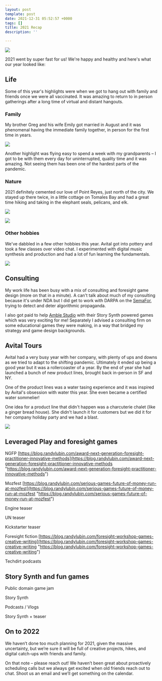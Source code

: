 ```yaml
---
layout: post
template: post
date: 2021-12-31 05:52:57 +0000
tags: []
title: 2021 Recap
description: ''

---
```

![](/images/avital-and-randy-palace-of-fine-arts.png)

2021 went by super fast for us! We're happy and healthy and here's what our year looked like:

## Life

Some of this year's highlights were when we got to hang out with family and friends once we were all vaccinated. It was amazing to return to in person gatherings after a long time of virtual and distant hangouts.

### Family

My brother Greg and his wife Emily got married in August and it was phenomenal having the immediate family together, in person for the first time in years.

![](/images/lerinawinter-0030.png)

Another highlight was flying easy to spend a week with my grandparents – I got to be with them every day for uninterrupted, quality time and it was amazing. Not seeing them has been one of the hardest parts of the pandemic.

### Nature

2021 definitely cemented our love of Point Reyes, just north of the city. We stayed up there twice, in a little cottage on Tomales Bay and had a great time hiking and taking in the elephant seals, pelicans, and elk.

![](/images/img_0154.png)

![](/images/img_0194.png)

### Other hobbies

We've dabbled in a few other hobbies this year. Avital got into pottery and took a few classes over video chat. I experimented with digital music synthesis and production and had a lot of fun learning the fundamentals.

![](/images/screen-shot-2021-12-30-at-10-06-10-am.png)

## Consulting

My work life has been busy with a mix of consulting and foresight game design (more on that in a minute). A can't talk about much of my consulting because it's under NDA but I did get to work with DARPA on the [SemaFor](https://www.darpa.mil/news-events/2021-03-02), trying to detect and deter algorithmic propaganda.

I also got paid to help [Amble Studio](http://amble.studio/) with their Story Synth powered games which was very exciting for me! Separately I advised a consulting firm on some educational games they were making, in a way that bridged my strategy and game design backgrounds.

## Avital Tours

Avital had a very busy year with her company, with plenty of ups and downs as we tried to adapt to the shifting pandemic. Ultimately it ended up being a good year but it was a rollercoaster of a year. By the end of year she had launched a bunch of new product lines, brought back in-person in SF and NY.

One of the product lines was a water tasing experience and it was inspired by Avital's obsession with water this year. She even became a certified water sommelier!

One idea for a product line that didn't happen was a charcuterie chalet (like a ginger bread house). She didn't launch it for customers but we did it for her company holiday party and we had a blast.

![](/images/img_1023.png)

## Leveraged Play and foresight games

NGFP [https://blog.randylubin.com/award-next-generation-foresight-practitioner-innovative-methods](https://blog.randylubin.com/award-next-generation-foresight-practitioner-innovative-methods "https://blog.randylubin.com/award-next-generation-foresight-practitioner-innovative-methods")

Mozfest [https://blog.randylubin.com/serious-games-future-of-money-run-at-mozfest](https://blog.randylubin.com/serious-games-future-of-money-run-at-mozfest "https://blog.randylubin.com/serious-games-future-of-money-run-at-mozfest")

Engine teaser

UN teaser

Kickstarter teaser

Foresight fiction [https://blog.randylubin.com/foresight-workshop-games-creative-writing](https://blog.randylubin.com/foresight-workshop-games-creative-writing "https://blog.randylubin.com/foresight-workshop-games-creative-writing")

Techdirt podcasts

## Story Synth and fun games

Public domain game jam

Story Synth

Podcasts / Vlogs

Story Synth + teaser

## On to 2022

We haven’t done too much planning for 2021, given the massive uncertainty, but we’re sure it will be full of creative projects, hikes, and digital catch-ups with friends and family.

On that note – please reach out! We haven’t been great about proactively scheduling calls but we always get excited when old friends reach out to chat. Shoot us an email and we’ll get something on the calendar.